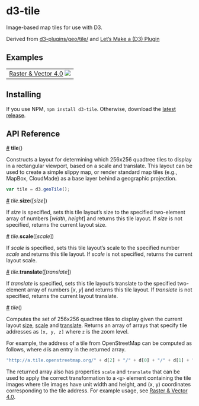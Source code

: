 # d3-tile
Image-based map tiles for use with D3.

Derived from [d3-plugins/geo/tile/](https://github.com/d3/d3-plugins/tree/master/geo/tile) and [Let’s Make a (D3) Plugin](https://bost.ocks.org/mike/d3-plugin/)

## Examples


<table>
  <tr>
    <td>
      <a href="http://bl.ocks.org/curran/e857dbe6db49d4cac379855b0b6b58e9">Raster & Vector 4.0</a>
      <a href="http://bl.ocks.org/curran/e857dbe6db49d4cac379855b0b6b58e9">
        <img src="http://bl.ocks.org/curran/raw/e857dbe6db49d4cac379855b0b6b58e9/thumbnail.png">
      </a>
    </td>
  </tr>
</table>

## Installing

If you use NPM, `npm install d3-tile`. Otherwise, download the [latest release](https://github.com/d3/d3-tile/releases/latest).

## API Reference

<a href="#tile" name="tile">#</a> <b>tile</b>()

Constructs a layout for determining which 256x256 quadtree tiles to display in a rectangular viewport, based on a scale and translate. This layout can be used to create a simple slippy map, or render standard map tiles (e.g., MapBox, CloudMade) as a base layer behind a geographic projection.

```js
var tile = d3.geoTile();
```

<a href="#tile_size" name="tile_size">#</a> <i>tile</i>.<b>size</b>([<i>size</i>])

If *size* is specified, sets this tile layout’s size to the specified two-element array of numbers [*width*, *height*] and returns this tile layout. If *size* is not specified, returns the current layout size.

<a href="#tile_scale" name="tile_scale">#</a> <i>tile</i>.<b>scale</b>([<i>scale</i>])

If *scale* is specified, sets this tile layout’s scale to the specified number *scale* and returns this tile layout. If *scale* is not specified, returns the current layout scale.

<a href="#tile_translate" name="tile_translate">#</a> <i>tile</i>.<b>translate</b>([<i>translate</i>])

If *translate* is specified, sets this tile layout’s translate to the specified two-element array of numbers [*x*, *y*] and returns this tile layout. If *translate* is not specified, returns the current layout translate.

<a href="#tile_size" name="tile_size">#</a> <i>tile</i>()

Computes the set of 256x256 quadtree tiles to display given the current layout [size](#tile_size), [scale](#tile_scale) and [translate](#tile_translate). Returns an array of arrays that specify tile addresses as `[x, y, z]` where `z` is the zoom level.

For example, the address of a tile from OpenStreetMap can be computed as follows, where `d` is an entry in the returned array.

```js
"http://a.tile.openstreetmap.org/" + d[2] + "/" + d[0] + "/" + d[1] + ".png";
```

The returned array also has properties `scale` and `translate` that can be used to apply the correct transformation to a `<g>` element containing the tile images where tile images have unit width and height, and (x, y) coordinates corresponding to the tile address. For example usage, see [Raster & Vector 4.0](http://bl.ocks.org/curran/e857dbe6db49d4cac379855b0b6b58e9).
